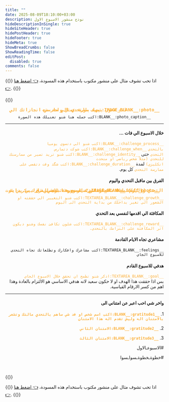 ```yaml
---
title: ""
date: 2025-08-09T18:10:00+03:00
description: نوذج منشور الاسبوع الاول
hideDescriptionInSingle: true
hideSiteHeader: true
hidePostHeader: true
hideFooter: true
hideMeta: true
ShowBreadCrumbs: false
ShowReadingTime: false
editPost:
  disabled: true
comments: false
---
```

{{<rtl>}}
اذا تحب تشوف مثال على منشور مكتوب باستخدام هذه المسودة،
<a href="https://mightynetworks.com/app/8/spaces/10808703/posts/81069212" target="_blank" rel="noopener noreferrer">👈 اضغط هنا 👉</a>.
{{</rtl>}}

{{<fillableText id="29dc-day1-post">}}
<h3 dir="rtl" style="text-align:center; line-height: 0;">
    <span style="color:rgb(251, 176, 59);">
      <code>__IMAGE_BLANK__:photo:تضيف صورة تمثل واحد من انجازاتك الي انت فخور بيها بالتحدي الي مارسته</code>
      </span>
</h3>
<p dir="rtl" style="text-align: center;">
    <code>__BLANK__:photo_caption:اكتب جمله هنا شنو تعنيلك هذه الصورة</code>
</p>
<hr>
<h4 dir="rtl">خلال الاسبوع الي فات ... </h4>
<p dir="rtl">
    <span style="color:rgb(251, 176, 59);"><code>__BLANK__:challenge_process:اكتب شنو الي دتسوي يوميا بالتحدي</code></span>&nbsp;<span style="color:rgb(251, 176, 59);"><code>__BLANK__:challenge_when:اكتب شوكت دتمارس التحدي</code></span>&nbsp;<span>حتى</span>&nbsp;<span style="color:rgb(251, 176, 59);"><code>__BLANK__:challenge_identity:اكتب شنو تريد تصير من ممارستك للتحدي (مثلاً شخص رياضي او متحدث انكليزي)</code></span>&nbsp;<span>لمدة</span>&nbsp;<span style="color:rgb(251, 176, 59);"><code>__BLANK__:challenge_duration:اكتب شگد وقت دتقضي على ممارسة التحدي</code></span>&nbsp;<span>كل يوم.</span></p>
<h4 dir="rtl">الفرق بين ماقبل التحدي واليوم</h4>
<h3 dir="rtl" style="text-align:center; line-height: 0;">
    <span style="color:rgb(251, 176, 59);">
	    <code>__IMAGE_BLANK__:diff_photo:تضيف صورة تشوف الفرق بين بداية التحدي واليوم. اذا ماعندك صورة توضح هذا الشي، شارك سكرين شوت لصفحة "معلوماتي" الموجودة بتحسين.</code>
    </span>
</h3>
<p dir="rtl">
    <span style="color:rgb(251, 176, 59);">
        <code>__TEXTAREA_BLANK__:challenge_growth:اكتب شنو التغيير الي حققته او الشعور الي تغير بداخلك من بداية التحدي الى اليوم</code>
    </span>
</p>
<h4 dir="rtl">المكافئة الي اقدمها لنفسي بعد التحدي</h4>
<p dir="rtl">
    <span style="color:rgb(251, 176, 59);">
        <code>__TEXTAREA_BLANK__:challenge_reward:اكتب شلون تكافئ نفسك وشنو ديكون اثر المكافئة على التزامك بالتحدي.</code>
    </span>
</p>
<h4 dir="rtl">
  <strong>مشاعري تجاه الايام القادمة</strong>
</h4>
<p dir="rtl">
    <code>__TEXTAREA_BLANK__:feelings:اكتب مشاعرك وافكارك وتطلعاتك تجاه التحدي للاسبوع الجاي</code>
</p>
<h4 dir="rtl">
  <strong>هدفي للاسبوع القادم</strong>
</h4>
<p dir="rtl">
    <span style="color:rgb(251, 176, 59);">
        <code>__TEXTAREA_BLANK__:goal:اذكر شنو تطمح ان تحقق خلال الاسبوع الجاي</code>
    </span>
    <br>
    بس اذا حققت هذا الهدف او لا حكون سعيد لانه هدفي الاساسي هو الالتزام بالعادة وهذا اهم من كسر الارقام القياسية.
</p>
<hr>
<h4 dir="rtl">واخر شي احب اعبر عن امتناني الى</h4>
<p dir="rtl">1. <strong>
    <span style="color:rgb(251, 176, 59);">
	    <code>__BLANK__:gratitude1:اكتب اسم شخص او فد شي ساهم بالتحدي مالتك وتشعر بالامتنان اله وليش تقدم اله هذا الامتنان</code>
	</span>
  </strong>
</p>
<p dir="rtl">2. <strong>
    <span style="color:rgb(251, 176, 59);">
	    <code>__BLANK__:gratitude2:الامتنان الثاني</code>
    </span>
  </strong>
</p>
<p dir="rtl">3. <strong>
    <span style="color:rgb(251, 176, 59);">
	    <code>__BLANK__:gratitude3:الامتنان الثالث</code>
    </span>
  </strong>
</p>
<p dir="rtl">
  <span class="mighty-hashtag">#الاسبوعـالاول</span>
</p>
<p dir="rtl">
  <span class="mighty-hashtag">#خطوةـخطوةـسواـسوا</span>
</p>
<p>&nbsp;</p>
{{</fillableText>}}

{{<rtl>}}
اذا تحب تشوف مثال على منشور مكتوب باستخدام هذه المسودة،
<a href="https://mightynetworks.com/app/8/spaces/10808703/posts/81069212" target="_blank" rel="noopener noreferrer">👈 اضغط هنا 👉</a>.
{{</rtl>}}
